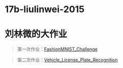 # 17b-liulinwei-2015

# 刘林微的大作业

> 第一次作业：[FashionMNIST_Challenge](http://github.com/m-L-0/17b-liulinwei-2015/tree/master/FashionMNIST_Challenge)

> 第二次作业：[Vehicle_License_Plate_Recognition](https://github.com/m-L-0/17b-liulinwei-2015/tree/master/Vehicle_License_Plate_Recognition)
